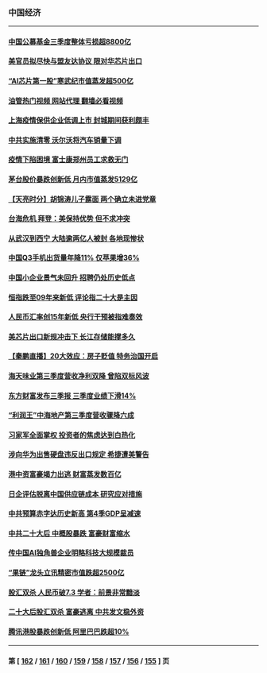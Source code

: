### 中国经济
---
#### [中国公募基金三季度整体亏损超8800亿](../../pages/ncid283/n13854255.md?10281245) 
#### [美官员拟尽快与盟友达协议 限对华芯片出口](../../pages/ncid283/n13854250.md?10281245) 
#### [“AI芯片第一股”寒武纪市值蒸发超500亿](../../pages/ncid283/n13854246.md?10281245) 
#### [油管热门视频 网站代理 翻墙必看视频](http://132.145.103.77:81/youtube.html?10281245)
#### [上海疫情保供企业低调上市 封城期间获利颇丰](../../pages/ncid283/n13854232.md?10281245) 
#### [中共实施清零 沃尔沃将汽车销量下调](../../pages/ncid283/n13854166.md?10281245) 
#### [疫情下陷困境 富士康郑州员工求救无门](../../pages/ncid283/n13854156.md?10281245) 
#### [茅台股价暴跌创新低 月内市值蒸发5129亿](../../pages/ncid283/n13854164.md?10281245) 
#### [【天亮时分】胡锦涛儿子露面 两个确立未进党章](../../pages/ncid283/n13854056.md?10281245) 
#### [台海危机 拜登：美保持优势 但不求冲突](../../pages/ncid283/n13854087.md?10281245) 
#### [从武汉到西宁 大陆逾两亿人被封 各地现惨状](../../pages/ncid283/n13853937.md?10281245) 
#### [中国Q3手机出货量年降11% 仅苹果增36%](../../pages/ncid283/n13853847.md?10281245) 
#### [中国小企业景气未回升 招聘仍处历史低点](../../pages/ncid283/n13853802.md?10281245) 
#### [恒指跌至09年来新低 评论指二十大是主因](../../pages/ncid283/n13853778.md?10281245) 
#### [人民币汇率创15年新低 央行干预被指难奏效](../../pages/ncid283/n13853747.md?10281245) 
#### [美芯片出口新规冲击下 长江存储能撑多久](../../pages/ncid283/n13853534.md?10281245) 
#### [【秦鹏直播】20大效应：房子贬值 特务治国开启](../../pages/ncid283/n13853290.md?10281245) 
#### [海天味业第三季度营收净利双降 曾陷双标风波](../../pages/ncid283/n13853505.md?10281245) 
#### [东方财富发布三季报 三季度业绩下滑14%](../../pages/ncid283/n13853482.md?10281245) 
#### [“利润王”中海地产第三季度营收骤降六成](../../pages/ncid283/n13853462.md?10281245) 
#### [习家军全面掌权 投资者的焦虑达到白热化](../../pages/ncid283/n13853461.md?10281245) 
#### [涉向华为出售硬盘违反出口规定 希捷遭美警告](../../pages/ncid283/n13853447.md?10281245) 
#### [港中资富豪竭力出逃 财富蒸发数百亿](../../pages/ncid283/n13852973.md?10281245) 
#### [日企评估脱离中国供应链成本 研究应对措施](../../pages/ncid283/n13852972.md?10281245) 
#### [中共预算赤字达历史新高 第4季GDP呈减速](../../pages/ncid283/n13853163.md?10281245) 
#### [中共二十大后 中概股暴跌 富豪财富缩水](../../pages/ncid283/n13852737.md?10281245) 
#### [传中国AI独角兽企业明略科技大规模裁员](../../pages/ncid283/n13852723.md?10281245) 
#### [“果链”龙头立讯精密市值跌超2500亿](../../pages/ncid283/n13852699.md?10281245) 
#### [股汇双杀 人民币破7.3 学者：前景非常黯淡](../../pages/ncid283/n13852668.md?10281245) 
#### [二十大后股汇双杀 富豪逃离 中共发文稳外资](../../pages/ncid283/n13852474.md?10281245) 
#### [腾讯港股暴跌创新低 阿里巴巴跌超10%](../../pages/ncid283/n13852635.md?10281245) 

---
#### 第 [ [162](./162.md?10281245) / [161](./161.md?10281245) / [160](./160.md?10281245) / [159](./159.md?10281245) / [158](./158.md?10281245) / [157](./157.md?10281245) / [156](./156.md?10281245) / [155](./155.md?10281245) ] 页
